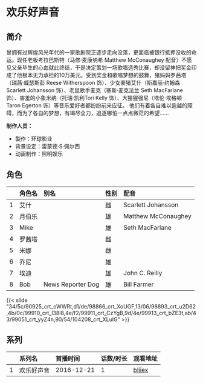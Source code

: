 # 欢乐好声音


## 简介

曾拥有过辉煌风光年代的一家歌剧院正逐步走向没落，更面临被银行抵押没收的命运。现任老板考拉巴斯特（马修·麦康纳希 Matthew McConaughey 配音）不愿见父亲毕生的心血就此终结，于是决定策划一场歌唱选秀比赛，却没留神把奖金印成了他根本无力承担的10万美元。受到奖金和歌唱梦想的鼓舞，猪妈妈罗茜塔（瑞茜·威瑟斯彭 Reese Witherspoon 饰）、少女豪猪艾什（斯嘉丽·约翰森 Scarlett Johansson 饰）、老鼠歌手麦克（塞斯·麦克法兰 Seth MacFarlane 饰）、害羞的小象米纳（托瑞·凯利Tori Kelly 饰）、大猩猩强尼（塔伦·埃格顿 Taron Egerton 饰）等音乐爱好者都纷纷前来应征。
他们有着各自难以逾越的障碍，而为了各自的梦想，有竭尽全力，追逐哪怕一点点微茫的希望……

**制作人员：**
- 製作：环球影业
- 背景设定：雷蒙德·S·佩尔西
- 动画制作：照明娱乐

## 角色

|     |   角色名   |   别名  | 性别 |  配音  |
|:--- |:------  |:----      |:---  |:--   |
| 1 | 艾什 |  | 雌 | Scarlett Johansson |
| 2 | 月伯乐 |  | 雄 | Matthew McConaughey |
| 3 | Mike |  | 雄 | Seth MacFarlane |
| 4 | 罗茜塔 |  | 雌 |  |
| 5 | 米娜 |  | 雌 |  |
| 6 | 乔尼 |  | 雄 |  |
| 7 | 埃迪 |  | 雄 | John C. Reilly |
| 8 | Bob | News Reporter Dog | 雄 | Bill Farmer |

{{< slide "34/5c/90925_crt_oWWRt,d1/de/98866_crt_XoUGF,13/06/98893_crt_u2D62,4b/0c/99910_crt_l38l8,4e/f2/99911_crt_CzYgB,9d/4e/99913_crt_bZE3t,ab/43/99051_crt_yyZ4n,90/54/104208_crt_XLulG" >}}

## 系列

|     |   系列名   |   首播时间  | 话数/时长  | 观看地址 |
|:---  |:------    |:----      |:---       |:---  |
| 1 | 欢乐好声音 | 2016-12-21 | 1 | [bljiex](https://svip.bljiex.cc/?wd=欢乐好声音)  |



